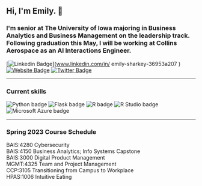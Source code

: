 ## Hi, I'm Emily. :wave:

### I'm senior at The University of Iowa majoring in Business Analytics and Business Management on the leadership track. Following graduation this May, I will be working at Collins Aerospace as an AI Interactions Engineer. 

[![Linkedin Badge](https://img.shields.io/badge/-LinkedIn-0e76a8?style=flat-square&logo=Linkedin&logoColor=white)](www.linkedin.com/in/
emily-sharkey-36953a207
) [![Website Badge](https://img.shields.io/badge/Website-3b5998?style=flat-square&logo=google-chrome&logoColor=white)](https://emilysharkey.me/) [![Twitter Badge](https://img.shields.io/badge/-Twitter-00acee?style=flat-square&logo=Twitter&logoColor=white)](https://twitter.com/colbert_tweets)

---  

### Current skills
![Python badge](https://img.shields.io/static/v1?message=Python&logo=R&labelColor=3776AB&color=3776AB&logoColor=white&label=%20&style=for-the-badge) ![Flask badge](https://img.shields.io/static/v1?message=Flask&logo=Flask&labelColor=000000&color=000000&logoColor=white&label=%20&style=for-the-badge) ![R badge](https://img.shields.io/static/v1?message=R%20Programming&logo=R&labelColor=276DC3&color=276DC3&logoColor=white&label=%20&style=for-the-badge) ![R Studio badge](https://img.shields.io/static/v1?message=R%20Studio&logo=RStudio&labelColor=75AADB&color=75AADB&logoColor=white&label=%20&style=for-the-badge) ![Microsoft Azure badge](https://img.shields.io/static/v1?message=Azure&logo=Microsoft%20Azure&labelColor=0078D4&color=0078D4&logoColor=white&label=%20&style=for-the-badge) 

---

### Spring 2023 Course Schedule 
BAIS:4280 Cybersecurity  
BAIS:4150 Business Analytics; Info Systems Capstone  
BAIS:3000 Digital Product Management  
MGMT:4325 Team and Project Management  
CCP:3105 Transitioning from Campus to Workplace  
HPAS:1006 Intuitive Eating  
